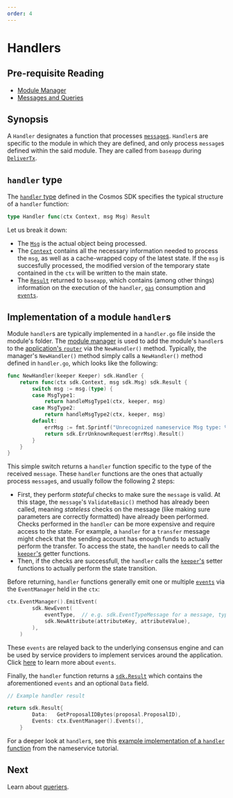 ```yaml
---
order: 4
---
```


# Handlers

## Pre-requisite Reading

- [Module Manager](./module-manager.md)
- [Messages and Queries](./messages-and-queries.md)

## Synopsis

A `Handler` designates a function that processes [`message`s](./messages-and-queries.md#messages). `Handler`s are specific to the module in which they are defined, and only process `message`s defined within the said module. They are called from `baseapp` during [`DeliverTx`](../core/baseapp.md#delivertx).

## `handler` type

The [`handler` type](https://github.com/cosmos/cosmos-sdk/blob/master/types/handler.go#L4) defined in the Cosmos SDK specifies the typical structure of a `handler` function:

```go
type Handler func(ctx Context, msg Msg) Result
```

Let us break it down:

- The [`Msg`](./messages-and-queries.md#messages) is the actual object being processed. 
- The [`Context`](../core/context.md) contains all the necessary information needed to process the `msg`, as well as a cache-wrapped copy of the latest state. If the `msg` is succesfully processed, the modified version of the temporary state contained in the `ctx` will be written to the main state.
- The [`Result`](https://github.com/cosmos/cosmos-sdk/blob/master/types/result.go#L14-L38) returned to `baseapp`, which contains (among other things) information on the execution of the `handler`, [`gas`](../basics/gas-fees.md) consumption and [`events`](../core/events.md).

## Implementation of a module `handler`s

Module `handler`s are typically implemented in a `handler.go` file inside the module's folder. The [module manager](./module-manager.md) is used to add the module's `handler`s to the [application's `router`](../core/baseapp.md#message-routing) via the `NewHandler()` method. Typically, the manager's `NewHandler()` method simply calls a `NewHandler()` method defined in `handler.go`, which looks like the following:

```go
func NewHandler(keeper Keeper) sdk.Handler {
	return func(ctx sdk.Context, msg sdk.Msg) sdk.Result {
		switch msg := msg.(type) {
		case MsgType1:
			return handleMsgType1(ctx, keeper, msg)
		case MsgType2:
			return handleMsgType2(ctx, keeper, msg)
		default:
			errMsg := fmt.Sprintf("Unrecognized nameservice Msg type: %v", msg.Type())
			return sdk.ErrUnknownRequest(errMsg).Result()
		}
	}
}
```

This simple switch returns a `handler` function specific to the type of the received `message`. These `handler` functions are the ones that actually process `message`s, and usually follow the following 2 steps:

- First, they perform *stateful* checks to make sure the `message` is valid. At this stage, the `message`'s `ValidateBasic()` method has already been called, meaning *stateless* checks on the message (like making sure parameters are correctly formatted) have already been performed. Checks performed in the `handler` can be more expensive and require access to the state. For example, a `handler` for a `transfer` message might check that the sending account has enough funds to actually perform the transfer. To access the state, the `handler` needs to call the [`keeper`'s](./keeper.md) getter functions. 
- Then, if the checks are successfull, the `handler` calls the [`keeper`'s](./keeper.md) setter functions to actually perform the state transition. 

Before returning, `handler` functions generally emit one or multiple [`events`](../core/events.md) via the `EventManager` held in the `ctx`:

```go
ctx.EventManager().EmitEvent(
		sdk.NewEvent(
			eventType,  // e.g. sdk.EventTypeMessage for a message, types.CustomEventType for a custom event defined in the module
			sdk.NewAttribute(attributeKey, attributeValue),
		),
    )
```

These `events` are relayed back to the underlying consensus engine and can be used by service providers to implement services around the application. Click [here](../core/events.md) to learn more about `events`. 

Finally, the `handler` function returns a [`sdk.Result`](https://github.com/tendermint/tendermint/blob/master/abci/types/result.go) which contains the aforementioned `events` and an optional `Data` field. 

```go
// Example handler result

return sdk.Result{
		Data:   GetProposalIDBytes(proposal.ProposalID),
		Events: ctx.EventManager().Events(),
	}
```

For a deeper look at `handler`s, see this [example implementation of a `handler` function](https://github.com/cosmos/sdk-application-tutorial/blob/master/x/nameservice/handler.go) from the nameservice tutorial. 

## Next

Learn about [queriers](./querier.md). 
